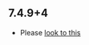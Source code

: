 ## 7.4.9+4

- Please [look to this]((https://dooboolab.github.io/flutter_sound/doc/book/CHANGELOG.html))
